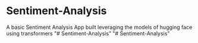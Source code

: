 # Sentiment-Analysis
 A basic Sentiment Analysis App built leveraging the models of hugging face using transformers
"# Sentiment-Analysis" 
"# Sentiment-Analysis" 
